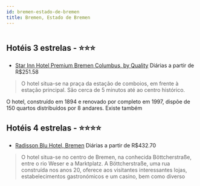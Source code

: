 ```yaml
---
id: bremen-estado-de-bremen
title: Bremen, Estado de Bremen
---
```


<center><img src="http://photos.hotelbeds.com/giata/00/009382/009382a_hb_a_001.jpg" alt="" /></center>


## Hotéis 3 estrelas - ⭐️⭐️⭐️

-    [Star Inn Hotel Premium Bremen Columbus, by Quality](https://www.hurb.com/hoteis/bremen/star-inn-hotel-premium-bremen-columbus-by-quality-JNP-JP821471?cmp=18055) Diárias a partir de R$251.58
   > O hotel situa-se na praça da estação de comboios, em frente à estação principal. São cerca de 5 minutos até ao centro histórico.

O hotel, construído em 1894 e renovado por completo em 1997, dispõe de 150 quartos distribuídos por 8 andares. Existe também 

## Hotéis 4 estrelas - ⭐️⭐️⭐️⭐️

-    [Radisson Blu Hotel, Bremen](https://www.hurb.com/hoteis/bremen/radisson-blu-hotel-bremen-JNP-JP148772?cmp=18055) Diárias a partir de R$432.70
   > O hotel situa-se no centro de Bremen, na conhecida Böttcherstraße, entre o rio Weser e a Marktplatz. A Böttcherstraße, uma rua construída nos anos 20, oferece aos visitantes interessantes lojas, estabelecimentos gastronómicos e um casino, bem como diverso
